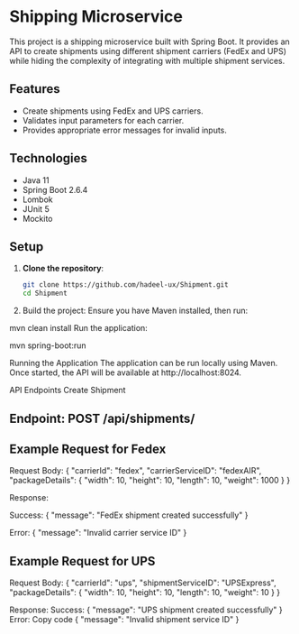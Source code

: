 # Shipping Microservice

This project is a shipping microservice built with Spring Boot. It provides an API to create shipments using different shipment carriers (FedEx and UPS) while hiding the complexity of integrating with multiple shipment services.

## Features

- Create shipments using FedEx and UPS carriers.
- Validates input parameters for each carrier.
- Provides appropriate error messages for invalid inputs.

## Technologies

- Java 11
- Spring Boot 2.6.4
- Lombok
- JUnit 5
- Mockito

## Setup

1. **Clone the repository**:
   ```sh
   git clone https://github.com/hadeel-ux/Shipment.git
   cd Shipment


2. Build the project:
Ensure you have Maven installed, then run:

mvn clean install
Run the application:

mvn spring-boot:run


Running the Application
The application can be run locally using Maven. Once started, the API will be available at http://localhost:8024.

API Endpoints
Create Shipment
## Endpoint: POST /api/shipments/
## Example Request for Fedex
Request Body:
{
  "carrierId": "fedex",
  "carrierServiceID": "fedexAIR",
  "packageDetails": {
    "width": 10,
    "height": 10,
    "length": 10,
    "weight": 1000
  }
}

Response:

Success:
{
  "message": "FedEx shipment created successfully"
}

Error:
{
  "message": "Invalid carrier service ID"
}

## Example Request for UPS
Request Body:
{
  "carrierId": "ups",
  "shipmentServiceID": "UPSExpress",
  "packageDetails": {
    "width": 10,
    "height": 10,
    "length": 10,
    "weight": 10
  }
}

Response:
Success:
{
  "message": "UPS shipment created successfully"
}
Error:
Copy code
{
  "message": "Invalid shipment service ID"
}


